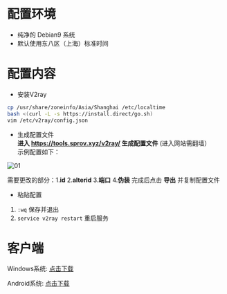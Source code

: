 # 配置环境
- 纯净的 Debian9 系统
- 默认使用东八区（上海）标准时间

# 配置内容
- 安装V2ray
```bash
cp /usr/share/zoneinfo/Asia/Shanghai /etc/localtime
bash <(curl -L -s https://install.direct/go.sh)
vim /etc/v2ray/config.json
```
- 生成配置文件     
**进入 https://tools.sprov.xyz/v2ray/ 生成配置文件**  (进入网站需翻墙）           
示例配置如下：   

![01](https://github.com/charlieethan/firewall-proxy/blob/master/photos/3.jpg)

需要更改的部分：1.**id**  2.**alterid**  3.**端口**  4.**伪装**
完成后点击 **导出** 并复制配置文件  
- 粘贴配置   
1. `:wq` 保存并退出  
2. `service v2ray restart` 重启服务

# 客户端
Windows系统: [点击下载](https://github.com/charlieethan/firewall-proxy/releases/download/V3.18/v2rayN.zip)

Android系统: [点击下载](https://github.com/charlieethan/firewall-proxy/releases/download/V3.15.2/v2rayNG-1.2.5.apk) 
